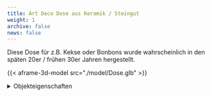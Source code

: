 ```yaml
---
title: Art Deco Dose aus Keramik / Steingut
weight: 1
archive: false
news: false
---
```


Diese Dose für z.B. Kekse oder Bonbons wurde wahrscheinlich in den späten 20er / frühen 30er Jahren hergestellt.

{{< aframe-3d-model src="./model/Dose.glb" >}}

<details>
  <summary>Objekteigenschaften</summary>

  |                            |                  |
  | -------------------------- | ---------------- |
  | Material                   |          Keramik |
  | Entwurf                    |        Unbekannt |
  | Hersteller                 |        Unbekannt |
  | Entstehungszeit            |           1920er |
  | Maße (Höhe, Breite, Tiefe) | 17cm, 20cm, 13cm |

</details>
